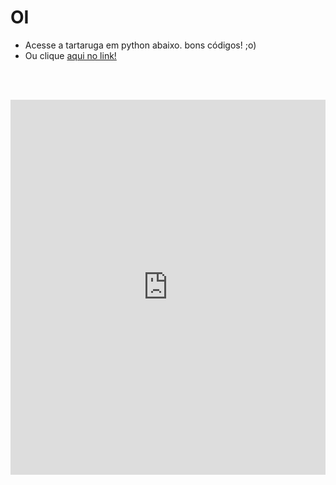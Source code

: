 
# OI

- Acesse a tartaruga em python abaixo. bons códigos! ;o)
- Ou clique [aqui no link!](https://marcelo-pereira-ifpr-edu-br.trinket.io/sites/algo)



<!-- 
    {% include ttst.html id="myid--qwert1234" %}
-->

<br><br> 


<iframe src="https://trinket.io/embed/python/0a7b28b56e" 
    width="100%" height="600" 
    frameborder="0" 
    marginwidth="0" 
    marginheight="0" 
    allowfullscreen>
</iframe>


<!--style>
.embed-container {
  position: relative;
  padding-bottom: 56.25%;
  height: 0;
  overflow: hidden;
  max-width: 100%;
}
.embed-container iframe,
.embed-container object,
.embed-container embed {
  position: absolute;
  top: 0;
  left: 0;
  width: 100%;
  height: 100%;
}
</style-->


